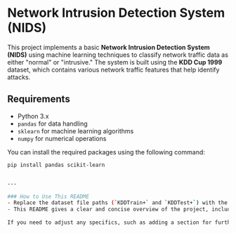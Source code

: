 # Network Intrusion Detection System (NIDS)

This project implements a basic **Network Intrusion Detection System (NIDS)** using machine learning techniques to classify network traffic data as either "normal" or "intrusive." The system is built using the **KDD Cup 1999** dataset, which contains various network traffic features that help identify attacks.

## Requirements

- Python 3.x
- `pandas` for data handling
- `sklearn` for machine learning algorithms
- `numpy` for numerical operations

You can install the required packages using the following command:

```bash
pip install pandas scikit-learn


---

### How to Use This README
- Replace the dataset file paths (`KDDTrain+` and `KDDTest+`) with the actual paths on your system.
- This README gives a clear and concise overview of the project, including how to run it, the libraries required, and a sample of expected output.
  
If you need to adjust any specifics, such as adding a section for further improvements or expanding on certain parts, just let me know!
